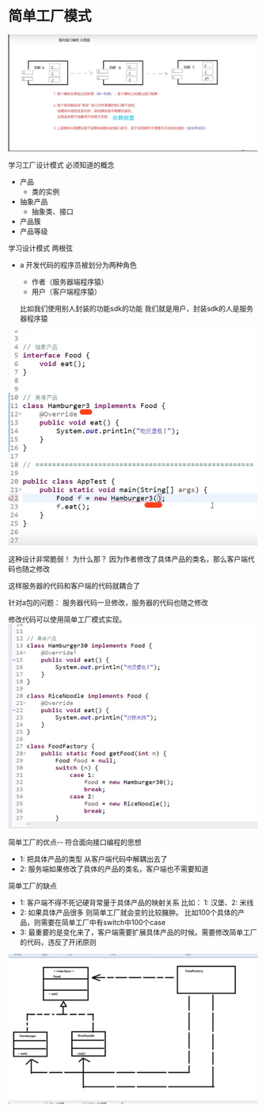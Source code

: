 # 简单工厂模式

![-w831](media/15876490975589/15876542174671.jpg)


学习工厂设计模式 必须知道的概念
- 产品
    - 类的实例
- 抽象产品
    - 抽象类、接口
- 产品簇
- 产品等级


学习设计模式 两根弦

- a 开发代码的程序员被划分为两种角色
    - 作者（服务器端程序猿）
    - 用户（客户端程序猿）

    比如我们使用别人封装的功能sdk的功能 我们就是用户，封装sdk的人是服务器程序猿
    



![-w419](media/15876490975589/15876550071645.jpg)

这种设计非常脆弱！ 为什么那？ 因为作者修改了具体产品的类名，那么客户端代码也随之修改

这样服务器的代码和客户端的代码就耦合了

针对a包的问题： 服务器代码一旦修改，服务器的代码也随之修改

修改代码可以使用简单工厂模式实现。
![-w491](media/15876490975589/15876558410310.jpg)


简单工厂的优点-- 符合面向接口编程的思想
- 1: 把具体产品的类型 从客户端代码中解耦出去了
- 2: 服务端如果修改了具体的产品的类名，客户端也不需要知道

简单工厂的缺点
- 1: 客户端不得不死记硬背常量于具体产品的映射关系 比如： 1: 汉堡、2:  米线
- 2: 如果具体产品很多 则简单工厂就会变的比较臃肿。 比如100个具体的产品，则需要在简单工厂中有switch中100个case
- 3: 最重要的是变化来了，客户端需要扩展具体产品的时候。需要修改简单工厂的代码，违反了开闭原则



![-w691](media/15876490975589/15876583738600.jpg)
